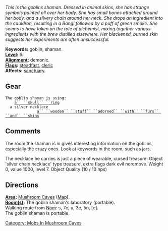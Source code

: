*This is the goblins shaman. Dressed in animal skins, she has strange
symbols painted all over her body. She has small bones attached around
her body, and a silvery chain around her neck. She drops an ingredient
into the cauldron, resulting in a Bang! followed by a puff of green
smoke. She seems to have taken on the role of alchemist, mixing together
various ingredients with the brew distilled elsewhere. Her blackened,
burned skin suggests her experiments are often unsuccessful.*

**Keywords:** goblin, shaman.  
**[Level](Level.md "wikilink"):** 6.  
**[Alignment](Alignment.md "wikilink"):** demonic.  
**[Flags](:Category:_Mob_Types.md "wikilink"):**
[steadfast](Sentinel_Mobs.md "wikilink"),
[cleric](Spellcasting_Mobs.md "wikilink")  
**Affects:** [sanctuary](Sanctuary.md "wikilink").  

## Gear

`The goblin shaman is using:`  
<worn on finger>`    `[`a`` ``skull`` ``ring`](Skull_Ring.md "wikilink")  
<worn around neck>`  a silver necklace`  
<held>`              `[`a`` ``wooden`` ``staff`` ``adorned`` ``with`` ``furs`` ``and`` ``skins`](Wooden_Staff_Adorned_With_Furs_And_Skins.md "wikilink")

## Comments

The room the shaman is in gives interesting information on the goblins,
especially the crazy ones. Look at keywords in the room, such as jars.

The necklace he carries is just a piece of wearable, cursed treasure:
Object 'silver chain necklace' type treasure, extra flags dark evil
noremove. Weight 0, value 1000, level 7. Object Quality (10 / 10 hps)

## Directions

**[Area](:Category:_Areas.md "wikilink"):** [Mushroom
Caves](:Category:_Mushroom_Caves.md "wikilink")
([Map](Mushroom_Caves_Map.md "wikilink")).  
**[Room(s)](:Category:_Rooms.md "wikilink"):** The goblin shaman's
laboratory (portable).  
Walking route from [Nom](Nom "wikilink"): s, 7e, u, 3e, 5n, \[e\].  
The goblin shaman is portable.  

[Category: Mobs In Mushroom
Caves](Category:_Mobs_In_Mushroom_Caves "wikilink")
